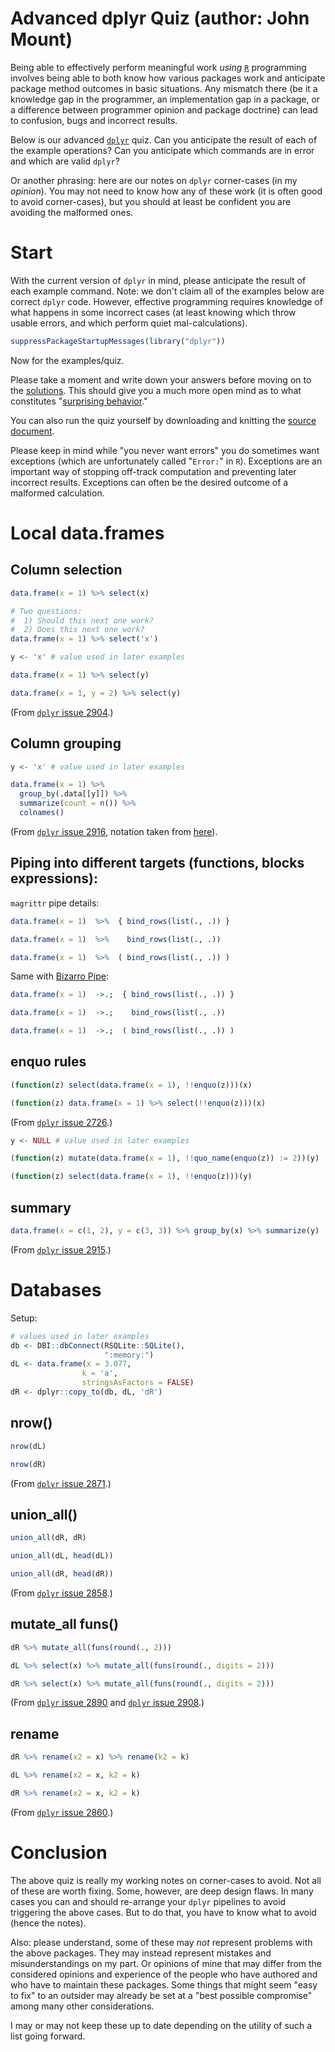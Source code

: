 Advanced dplyr Quiz (author: John Mount)
========================================

Being able to effectively perform meaningful work *using* [`R`](https://www.r-project.org) programming involves being able to both know how various packages work and anticipate package method outcomes in basic situations. Any mismatch there (be it a knowledge gap in the programmer, an implementation gap in a package, or a difference between programmer opinion and package doctrine) can lead to confusion, bugs and incorrect results.

Below is our advanced [`dplyr`](https://CRAN.R-project.org/package=dplyr) quiz. Can you anticipate the result of each of the example operations? Can you anticipate which commands are in error and which are valid `dplyr`?

Or another phrasing: here are our notes on `dplyr` corner-cases (in my *opinion*). You may not need to know how any of these work (it is often good to avoid corner-cases), but you should at least be confident you are avoiding the malformed ones.

Start
=====

With the current version of `dplyr` in mind, please anticipate the result of each example command. Note: we don't claim all of the examples below are correct `dplyr` code. However, effective programming requires knowledge of what happens in some incorrect cases (at least knowing which throw usable errors, and which perform quiet mal-calculations).

``` r
suppressPackageStartupMessages(library("dplyr"))
```

Now for the examples/quiz.

Please take a moment and write down your answers before moving on to the [solutions](https://github.com/WinVector/Examples/blob/master/dplyr/dplyrQuiz_solutions.md). This should give you a much more open mind as to what constitutes "[surprising behavior](https://en.wikipedia.org/wiki/Principle_of_least_astonishment)."

You can also run the quiz yourself by downloading and knitting the [source document](https://github.com/WinVector/Examples/blob/master/dplyr/dplyrQuiz.Rmd).

Please keep in mind while "you never want errors" you do sometimes want exceptions (which are unfortunately called "`Error:`" in `R`). Exceptions are an important way of stopping off-track computation and preventing later incorrect results. Exceptions can often be the desired outcome of a malformed calculation.

Local data.frames
=================

Column selection
----------------

``` r
data.frame(x = 1) %>% select(x)

# Two questions: 
#  1) Should this next one work?
#  2) Does this next one work?
data.frame(x = 1) %>% select('x')

y <- 'x' # value used in later examples

data.frame(x = 1) %>% select(y)

data.frame(x = 1, y = 2) %>% select(y)
```

(From [`dplyr` issue 2904](https://github.com/tidyverse/dplyr/issues/2904).)

Column grouping
---------------

``` r
y <- 'x' # value used in later examples

data.frame(x = 1) %>% 
  group_by(.data[[y]]) %>% 
  summarize(count = n()) %>% 
  colnames()
```

(From [`dplyr` issue 2916](https://github.com/tidyverse/dplyr/issues/2916), notation taken from [here](https://blog.rstudio.org/2017/06/13/dplyr-0-7-0/)).

Piping into different targets (functions, blocks expressions):
--------------------------------------------------------------

`magrittr` pipe details:

``` r
data.frame(x = 1)  %>%  { bind_rows(list(., .)) }

data.frame(x = 1)  %>%    bind_rows(list(., .))

data.frame(x = 1)  %>%  ( bind_rows(list(., .)) )
```

Same with [Bizarro Pipe](https://cran.r-project.org/web/packages/replyr/vignettes/BizarroPipe.html):

``` r
data.frame(x = 1)  ->.;  { bind_rows(list(., .)) }

data.frame(x = 1)  ->.;    bind_rows(list(., .))

data.frame(x = 1)  ->.;  ( bind_rows(list(., .)) )
```

enquo rules
-----------

``` r
(function(z) select(data.frame(x = 1), !!enquo(z)))(x)

(function(z) data.frame(x = 1) %>% select(!!enquo(z)))(x)
```

(From [`dplyr` issue 2726](https://github.com/tidyverse/dplyr/issues/2726).)

``` r
y <- NULL # value used in later examples

(function(z) mutate(data.frame(x = 1), !!quo_name(enquo(z)) := 2))(y)

(function(z) select(data.frame(x = 1), !!enquo(z)))(y)
```

summary
-------

``` r
data.frame(x = c(1, 2), y = c(3, 3)) %>% group_by(x) %>% summarize(y)
```

(From [`dplyr` issue 2915](https://github.com/tidyverse/dplyr/issues/2915).)

Databases
=========

Setup:

``` r
# values used in later examples
db <- DBI::dbConnect(RSQLite::SQLite(), 
                     ":memory:")
dL <- data.frame(x = 3.077, 
                k = 'a', 
                stringsAsFactors = FALSE)
dR <- dplyr::copy_to(db, dL, 'dR')
```

nrow()
------

``` r
nrow(dL)

nrow(dR)
```

(From [`dplyr` issue 2871](https://github.com/tidyverse/dplyr/issues/2871).)

union\_all()
------------

``` r
union_all(dR, dR)

union_all(dL, head(dL))

union_all(dR, head(dR))
```

(From [`dplyr` issue 2858](https://github.com/tidyverse/dplyr/issues/2858).)

mutate\_all funs()
------------------

``` r
dR %>% mutate_all(funs(round(., 2)))

dL %>% select(x) %>% mutate_all(funs(round(., digits = 2)))

dR %>% select(x) %>% mutate_all(funs(round(., digits = 2)))
```

(From [`dplyr` issue 2890](https://github.com/tidyverse/dplyr/issues/2890) and [`dplyr` issue 2908](https://github.com/tidyverse/dplyr/issues/2908).)

rename
------

``` r
dR %>% rename(x2 = x) %>% rename(k2 = k)

dL %>% rename(x2 = x, k2 = k)

dR %>% rename(x2 = x, k2 = k)
```

(From [`dplyr` issue 2860](https://github.com/tidyverse/dplyr/issues/2860).)

Conclusion
==========

The above quiz is really my working notes on corner-cases to avoid. Not all of these are worth fixing. Some, however, are deep design flaws. In many cases you can and should re-arrange your `dplyr` pipelines to avoid triggering the above cases. But to do that, you have to know what to avoid (hence the notes).

Also: please understand, some of these may *not* represent problems with the above packages. They may instead represent mistakes and misunderstandings on my part. Or opinions of mine that may differ from the considered opinions and experience of the people who have authored and who have to maintain these packages. Some things that might seem "easy to fix" to an outsider may already be set at a "best possible compromise" among many other considerations.

I may or may not keep these up to date depending on the utility of such a list going forward.
